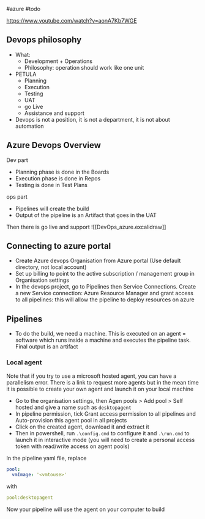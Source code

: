 #azure #todo

https://www.youtube.com/watch?v=aonA7Kb7WGE

## Devops philosophy

- What:
  - Development + Operations
  - Philosophy: operation should work like one unit
- PETULA
  - Planning
  - Execution
  - Testing
  - UAT
  - go Live
  - Assistance and support
- Devops is not a position, it is not a department, it is not about automation

## Azure Devops Overview

Dev part

- Planning phase is done in the Boards
- Execution phase is done in Repos
- Testing is done in Test Plans

ops part

- Pipelines will create the build
- Output of the pipeline is an Artifact that goes in the UAT

Then there is go live and support
![[DevOps_azure.excalidraw]]

## Connecting to azure portal

- Create Azure devops Organisation from Azure portal (Use default directory, not local account)
- Set up billing to point to the active subscription / management group in Organisation settings
- In the devops project, go to Pipelines then Service Connections. Create a new Service connection: Azure Resource Manager and grant access to all pipelines: this will allow the pipeline to deploy resources on azure

## Pipelines

- To do the build, we need a machine. This is executed on an agent = software which runs inside a machine and executes the pipeline task. Final output is an artifact

### Local agent

Note that if you try to use a microsoft hosted agent, you can have a parallelism error. There is a link to request more agents but in the mean time it is possible to create your own agent and launch it on your local machine

- Go to the organisation settings, then Agen pools > Add pool > Self hosted and give a name such as `desktopagent`
- In pipeline permission, tick Grant access permission to all pipelines and Auto-provision this agent pool in all projects
- Click on the created agent, download it and extract it
- Then in powershell, run `.\config.cmd` to configure it and `.\run.cmd` to launch it in interactive mode (you will need to create a personal access token with read/write access on agent pools)

In the pipeline yaml file, replace

```yaml
pool:
  vmImage: '<vmtouse>'
```

with

```yaml
pool:desktopagent
```

Now your pipeline will use the agent on your computer to build
